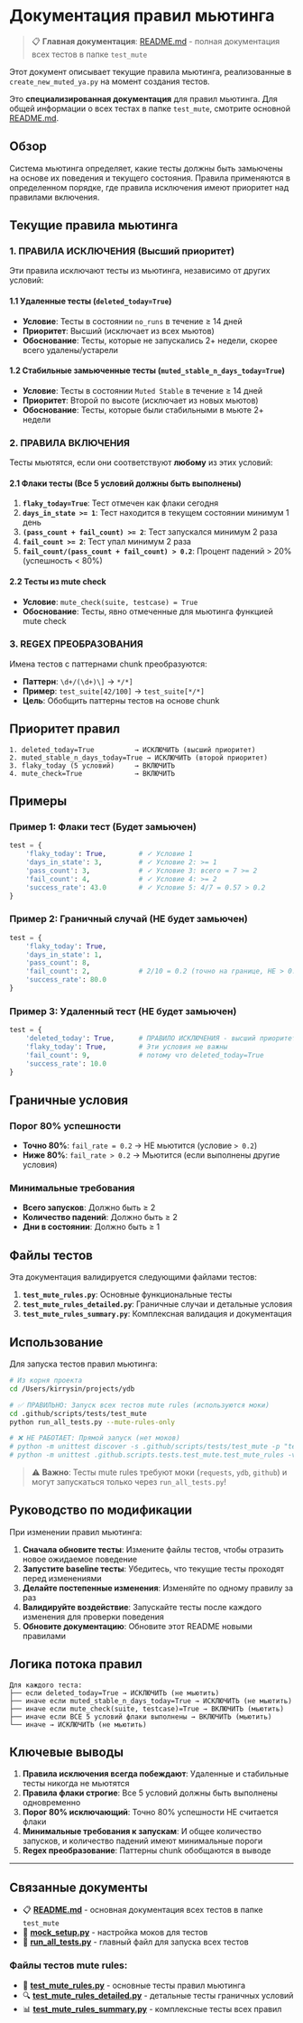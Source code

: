 # Документация правил мьютинга

> 📋 **Главная документация**: [README.md](README.md) - полная документация всех тестов в папке `test_mute`

Этот документ описывает текущие правила мьютинга, реализованные в `create_new_muted_ya.py` на момент создания тестов.

Это **специализированная документация** для правил мьютинга. Для общей информации о всех тестах в папке `test_mute`, смотрите основной [README.md](README.md).

## Обзор

Система мьютинга определяет, какие тесты должны быть замьючены на основе их поведения и текущего состояния. Правила применяются в определенном порядке, где правила исключения имеют приоритет над правилами включения.

## Текущие правила мьютинга

### 1. ПРАВИЛА ИСКЛЮЧЕНИЯ (Высший приоритет)

Эти правила исключают тесты из мьютинга, независимо от других условий:

#### 1.1 Удаленные тесты (`deleted_today=True`)
- **Условие**: Тесты в состоянии `no_runs` в течение ≥ 14 дней
- **Приоритет**: Высший (исключает из всех мьютов)
- **Обоснование**: Тесты, которые не запускались 2+ недели, скорее всего удалены/устарели

#### 1.2 Стабильные замьюченные тесты (`muted_stable_n_days_today=True`)
- **Условие**: Тесты в состоянии `Muted Stable` в течение ≥ 14 дней
- **Приоритет**: Второй по высоте (исключает из новых мьютов)
- **Обоснование**: Тесты, которые были стабильными в мьюте 2+ недели

### 2. ПРАВИЛА ВКЛЮЧЕНИЯ

Тесты мьютятся, если они соответствуют **любому** из этих условий:

#### 2.1 Флаки тесты (Все 5 условий должны быть выполнены)
1. **`flaky_today=True`**: Тест отмечен как флаки сегодня
2. **`days_in_state >= 1`**: Тест находится в текущем состоянии минимум 1 день
3. **`(pass_count + fail_count) >= 2`**: Тест запускался минимум 2 раза
4. **`fail_count >= 2`**: Тест упал минимум 2 раза
5. **`fail_count/(pass_count + fail_count) > 0.2`**: Процент падений > 20% (успешность < 80%)

#### 2.2 Тесты из mute check
- **Условие**: `mute_check(suite, testcase) = True`
- **Обоснование**: Тесты, явно отмеченные для мьютинга функцией mute check

### 3. REGEX ПРЕОБРАЗОВАНИЯ

Имена тестов с паттернами chunk преобразуются:
- **Паттерн**: `\d+/(\d+)\]` → `*/*]`
- **Пример**: `test_suite[42/100]` → `test_suite[*/*]`
- **Цель**: Обобщить паттерны тестов на основе chunk

## Приоритет правил

```
1. deleted_today=True          → ИСКЛЮЧИТЬ (высший приоритет)
2. muted_stable_n_days_today=True → ИСКЛЮЧИТЬ (второй приоритет)
3. flaky_today (5 условий)     → ВКЛЮЧИТЬ
4. mute_check=True             → ВКЛЮЧИТЬ
```

## Примеры

### Пример 1: Флаки тест (Будет замьючен)
```python
test = {
    'flaky_today': True,        # ✓ Условие 1
    'days_in_state': 3,         # ✓ Условие 2: >= 1
    'pass_count': 3,            # ✓ Условие 3: всего = 7 >= 2
    'fail_count': 4,            # ✓ Условие 4: >= 2
    'success_rate': 43.0        # ✓ Условие 5: 4/7 = 0.57 > 0.2
}
```

### Пример 2: Граничный случай (НЕ будет замьючен)
```python
test = {
    'flaky_today': True,
    'days_in_state': 1,
    'pass_count': 8,
    'fail_count': 2,            # 2/10 = 0.2 (точно на границе, НЕ > 0.2)
    'success_rate': 80.0
}
```

### Пример 3: Удаленный тест (НЕ будет замьючен)
```python
test = {
    'deleted_today': True,      # ПРАВИЛО ИСКЛЮЧЕНИЯ - высший приоритет
    'flaky_today': True,        # Эти условия не важны
    'fail_count': 9,            # потому что deleted_today=True
    'success_rate': 10.0
}
```

## Граничные условия

### Порог 80% успешности
- **Точно 80%**: `fail_rate = 0.2` → НЕ мьютится (условие `> 0.2`)
- **Ниже 80%**: `fail_rate > 0.2` → Мьютится (если выполнены другие условия)

### Минимальные требования
- **Всего запусков**: Должно быть ≥ 2
- **Количество падений**: Должно быть ≥ 2
- **Дни в состоянии**: Должно быть ≥ 1

## Файлы тестов

Эта документация валидируется следующими файлами тестов:

1. **`test_mute_rules.py`**: Основные функциональные тесты
2. **`test_mute_rules_detailed.py`**: Граничные случаи и детальные условия
3. **`test_mute_rules_summary.py`**: Комплексная валидация и документация

## Использование

Для запуска тестов правил мьютинга:

```bash
# Из корня проекта
cd /Users/kirrysin/projects/ydb

# ✅ ПРАВИЛЬНО: Запуск всех тестов mute rules (используются моки)
cd .github/scripts/tests/test_mute
python run_all_tests.py --mute-rules-only

# ❌ НЕ РАБОТАЕТ: Прямой запуск (нет моков)
# python -m unittest discover -s .github/scripts/tests/test_mute -p "test_mute_rules*.py" -v
# python -m unittest .github.scripts.tests.test_mute.test_mute_rules -v
```

> ⚠️ **Важно**: Тесты mute rules требуют моки (`requests`, `ydb`, `github`) и могут запускаться только через `run_all_tests.py`!

## Руководство по модификации

При изменении правил мьютинга:

1. **Сначала обновите тесты**: Измените файлы тестов, чтобы отразить новое ожидаемое поведение
2. **Запустите baseline тесты**: Убедитесь, что текущие тесты проходят перед изменениями
3. **Делайте постепенные изменения**: Изменяйте по одному правилу за раз
4. **Валидируйте воздействие**: Запускайте тесты после каждого изменения для проверки поведения
5. **Обновите документацию**: Обновите этот README новыми правилами

## Логика потока правил

```
Для каждого теста:
├── если deleted_today=True → ИСКЛЮЧИТЬ (не мьютить)
├── иначе если muted_stable_n_days_today=True → ИСКЛЮЧИТЬ (не мьютить)
├── иначе если mute_check(suite, testcase)=True → ВКЛЮЧИТЬ (мьютить)
├── иначе если ВСЕ 5 условий флаки выполнены → ВКЛЮЧИТЬ (мьютить)
└── иначе → ИСКЛЮЧИТЬ (не мьютить)
```

## Ключевые выводы

1. **Правила исключения всегда побеждают**: Удаленные и стабильные тесты никогда не мьютятся
2. **Правила флаки строгие**: Все 5 условий должны быть выполнены одновременно
3. **Порог 80% исключающий**: Точно 80% успешности НЕ считается флаки
4. **Минимальные требования к запускам**: И общее количество запусков, и количество падений имеют минимальные пороги
5. **Regex преобразование**: Паттерны chunk обобщаются в выводе

---

## Связанные документы

- 📋 **[README.md](README.md)** - основная документация всех тестов в папке `test_mute`
- 🔧 **[mock_setup.py](mock_setup.py)** - настройка моков для тестов
- 🏃 **[run_all_tests.py](run_all_tests.py)** - главный файл для запуска всех тестов

### Файлы тестов mute rules:
- 📝 **[test_mute_rules.py](test_mute_rules.py)** - основные тесты правил мьютинга
- 🔍 **[test_mute_rules_detailed.py](test_mute_rules_detailed.py)** - детальные тесты граничных условий
- 📊 **[test_mute_rules_summary.py](test_mute_rules_summary.py)** - комплексные тесты всех правил 